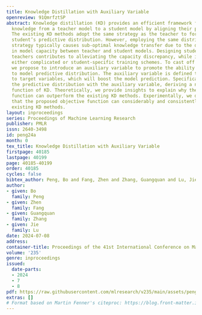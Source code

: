```yaml
---
title: Knowledge Distillation with Auxiliary Variable
openreview: 91QmrfztSP
abstract: Knowledge distillation (KD) provides an efficient framework for transferring
  knowledge from a teacher model to a student model by aligning their predictive distributions.
  The existing KD methods adopt the same strategy as the teacher to formulate the
  student’s predictive distribution. However, employing the same distribution-modeling
  strategy typically causes sub-optimal knowledge transfer due to the discrepancy
  in model capacity between teacher and student models. Designing student-friendly
  teachers contributes to alleviating the capacity discrepancy, while it requires
  either complicated or student-specific training schemes. To cast off this dilemma,
  we propose to introduce an auxiliary variable to promote the ability of the student
  to model predictive distribution. The auxiliary variable is defined to be related
  to target variables, which will boost the model prediction. Specifically, we reformulate
  the predictive distribution with the auxiliary variable, deriving a novel objective
  function of KD. Theoretically, we provide insights to explain why the proposed objective
  function can outperform the existing KD methods. Experimentally, we demonstrate
  that the proposed objective function can considerably and consistently outperform
  existing KD methods.
layout: inproceedings
series: Proceedings of Machine Learning Research
publisher: PMLR
issn: 2640-3498
id: peng24a
month: 0
tex_title: Knowledge Distillation with Auxiliary Variable
firstpage: 40185
lastpage: 40199
page: 40185-40199
order: 40185
cycles: false
bibtex_author: Peng, Bo and Fang, Zhen and Zhang, Guangquan and Lu, Jie
author:
- given: Bo
  family: Peng
- given: Zhen
  family: Fang
- given: Guangquan
  family: Zhang
- given: Jie
  family: Lu
date: 2024-07-08
address:
container-title: Proceedings of the 41st International Conference on Machine Learning
volume: '235'
genre: inproceedings
issued:
  date-parts:
  - 2024
  - 7
  - 8
pdf: https://raw.githubusercontent.com/mlresearch/v235/main/assets/peng24a/peng24a.pdf
extras: []
# Format based on Martin Fenner's citeproc: https://blog.front-matter.io/posts/citeproc-yaml-for-bibliographies/
---
```

